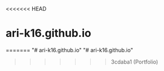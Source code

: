 <<<<<<< HEAD
# ari-k16.github.io
=======
"# ari-k16.github.io" 
"# ari-k16.github.io" 
>>>>>>> 3cdaba1 (Portfolio)
